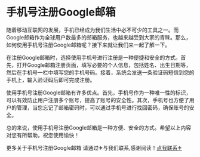 # 手机号注册Google邮箱

随着移动互联网的发展，手机已经成为我们生活中必不可少的工具之一。而Google邮箱作为全球用户数最多的邮箱服务，也越来越受到大家的青睐。那么，如何使用手机号注册Google邮箱呢？接下来就让我们来一起了解一下。

在注册Google邮箱时，选择使用手机号进行注册是一种便捷和安全的方式。首先，打开Google邮箱注册页面，填写必要的个人信息，包括姓名、出生日期等，然后在手机号一栏中填写您的手机号码。接着，系统会发送一条验证码短信到您的手机上，输入验证码后即可完成注册。

使用手机号注册Google邮箱有许多优点。首先，手机号作为一种唯一性的标识，可以有效防止用户注册多个账号，提高了账号的安全性。其次，手机号也方便了用户的管理，当您忘记了邮箱密码时，可以通过手机号进行找回密码，确保账号的安全。

总的来说，使用手机号注册Google邮箱是一种方便、安全的方式。希望以上内容对您有所帮助，祝您使用愉快！

更多关于手机号注册Google邮箱 请通过✈与我们联系,感谢阅读！[点我联系✈](https://mail.G208.com)